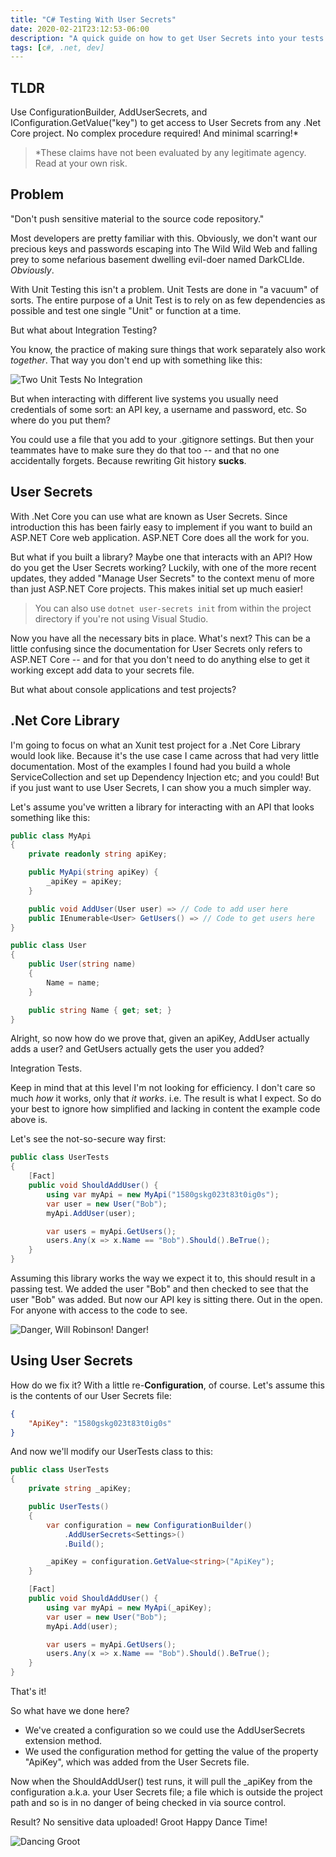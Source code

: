 ```yaml
---
title: "C# Testing With User Secrets"
date: 2020-02-21T23:12:53-06:00
description: "A quick guide on how to get User Secrets into your tests -- and your sensitive data out of your code!"
tags: [c#, .net, dev]
---
```


## TLDR

Use ConfigurationBuilder, AddUserSecrets, and IConfiguration.GetValue("key") to get access to User Secrets from any .Net Core project. No complex procedure required! And minimal scarring!*

> *These claims have not been evaluated by any legitimate agency. Read at your own risk.

## Problem

"Don't push sensitive material to the source code repository."

Most developers are pretty familiar with this. Obviously, we don't want our precious keys and passwords escaping into The Wild Wild Web and falling prey to some nefarious basement dwelling evil-doer named DarkCLIde. *Obviously*.

With Unit Testing this isn't a problem. Unit Tests are done in "a vacuum" of sorts. The entire purpose of a Unit Test is to rely on as few dependencies as possible and test one single "Unit" or function at a time.

But what about Integration Testing?

You know, the practice of making sure things that work separately also work *together*. That way you don't end up with something like this:

![Two Unit Tests No Integration](/images/twounitnointegration.gif)

But when interacting with different live systems you usually need credentials of some sort: an API key, a username and password, etc. So where do you put them? 

You could use a file that you add to your .gitignore settings. But then your teammates have to make sure they do that too -- and that no one accidentally forgets. Because rewriting Git history **sucks**.

## User Secrets

With .Net Core you can use what are known as User Secrets. Since introduction this has been fairly easy to implement if you want to build an ASP.NET Core web application. ASP.NET Core does all the work for you.

But what if you built a library? Maybe one that interacts with an API? How do you get the User Secrets working? Luckily, with one of the more recent updates, they added "Manage User Secrets" to the context menu of more than just ASP.NET Core projects. This makes initial set up much easier!

> You can also use ```dotnet user-secrets init``` from within the project directory if you're not using Visual Studio.

Now you have all the necessary bits in place. What's next? This can be a little confusing since the documentation for User Secrets only refers to ASP.NET Core -- and for that you don't need to do anything else to get it working except add data to your secrets file. 

But what about console applications and test projects?

## .Net Core Library

I'm going to focus on what an Xunit test project for a .Net Core Library would look like. Because it's the use case I came across that had very little documentation. Most of the examples I found had you build a whole ServiceCollection and set up Dependency Injection etc; and you could! But if you just want to use User Secrets, I can show you a much simpler way.

Let's assume you've written a library for interacting with an API that looks something like this:

```c#
public class MyApi
{
    private readonly string apiKey;

    public MyApi(string apiKey) {
        _apiKey = apiKey;
    } 

    public void AddUser(User user) => // Code to add user here
    public IEnumerable<User> GetUsers() => // Code to get users here
}

public class User 
{
    public User(string name) 
    {
        Name = name;
    }

    public string Name { get; set; }
}
```

Alright, so now how do we prove that, given an apiKey, AddUser actually adds a user? and GetUsers actually gets the user you added?

Integration Tests.

Keep in mind that at this level I'm not looking for efficiency. I don't care so much *how* it works, only that *it works*. i.e. The result is what I expect. So do your best to ignore how simplified and lacking in content the example code above is. 

Let's see the not-so-secure way first:

```c#
public class UserTests 
{
    [Fact]
    public void ShouldAddUser() {
        using var myApi = new MyApi("1580gskg023t83t0ig0s");
        var user = new User("Bob");
        myApi.AddUser(user);

        var users = myApi.GetUsers();
        users.Any(x => x.Name == "Bob").Should().BeTrue();
    }
}
```

Assuming this library works the way we expect it to, this should result in a passing test. We added the user "Bob" and then checked to see that the user "Bob" was added. But now our API key is sitting there. Out in the open. For anyone with access to the code to see.

![Danger, Will Robinson! Danger!](/images/dangerwillrobinson.gif)

## Using User Secrets

How do we fix it? With a little re-**Configuration**, of course. Let's assume this is the contents of our User Secrets file:

```json
{
    "ApiKey": "1580gskg023t83t0ig0s"
}
```


And now we'll modify our UserTests class to this:

```c#
public class UserTests 
{
    private string _apiKey;

    public UserTests() 
    {
        var configuration = new ConfigurationBuilder()
            .AddUserSecrets<Settings>()
            .Build();

        _apiKey = configuration.GetValue<string>("ApiKey");
    }

    [Fact]
    public void ShouldAddUser() {
        using var myApi = new MyApi(_apiKey);
        var user = new User("Bob");
        myApi.Add(user);

        var users = myApi.GetUsers();
        users.Any(x => x.Name == "Bob").Should().BeTrue();
    }
}
```

That's it!

So what have we done here? 
- We've created a configuration so we could use the AddUserSecrets extension method.
- We used the configuration method for getting the value of the property "ApiKey", which was added from the User Secrets file.

Now when the ShouldAddUser() test runs, it will pull the _apiKey from the configuration a.k.a. your User Secrets file; a file which is outside the project path and so is in no danger of being checked in via source control. 

Result? No sensitive data uploaded! Groot Happy Dance Time!

![Dancing Groot](/images/dancinggroot.gif)
